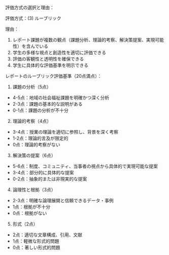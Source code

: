評価方式の選択と理由：

評価方式：(3) ルーブリック

理由：
1. レポート課題が複数の観点（課題分析、理論的考察、解決策提案、実現可能性）を含んでいる
2. 学生の多様な視点と創造性を適切に評価できる
3. 評価の客観性と透明性を確保できる
4. 学生に具体的な評価基準を明示できる

レポートのルーブリック評価基準（20点満点）：

1. 課題の分析（5点）
- 4-5点：地域の社会福祉課題を明確かつ深く分析
- 2-3点：課題の基本的な説明がある
- 0-1点：課題の分析が不十分

2. 理論的考察（4点）
- 3-4点：授業の理論を適切に参照し、背景を深く考察
- 1-2点：理論的言及が限定的
- 0点：理論的考察がない

3. 解決策の提案（6点）
- 5-6点：制度、コミュニティ、当事者の視点から具体的で実現可能な提案
- 3-4点：部分的に具体的な提案
- 0-2点：抽象的または非現実的な提案

4. 論理性と根拠（3点）
- 2-3点：明確な論理展開と信頼できるデータ・事例
- 1点：根拠が不十分
- 0点：根拠がない

5. 形式（2点）
- 2点：適切な文章構成、引用、文献
- 1点：軽微な形式的問題
- 0点：著しい形式的問題